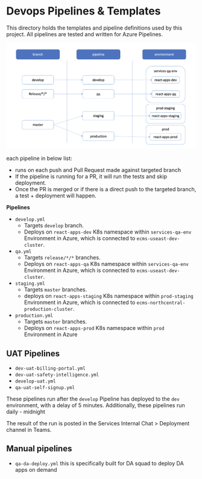 # Devops Pipelines & Templates

This directory holds the templates and pipeline definitions used by this project.
All pipelines are tested and written for Azure Pipelines.


![current pipeline setup](./resources/current-pipeline-setup.png)

each pipeline in below list:
- runs on each push and Pull Request made against targeted branch
- If the pipeline is running for a PR, it will run the tests and skip
deployment.
- Once the PR is merged or if there is a direct push to the targeted
branch, a test + deployment will happen.

**Pipelines**

 - `develop.yml` 
	 - Targets `develop` branch.
	 - Deploys on `react-apps-dev` K8s namespace within `services-qa-env` Environment in Azure, which is connected to `ecms-useast-dev-cluster`.
 - `qa.yml` 
	 - Targets `release/*/*` branches.
	 - Deploys on `react-apps-qa` K8s namespace within `services-qa-env` Environment in Azure, which is connected to `ecms-useast-dev-cluster`.
  - `staging.yml` 
	 - Targets `master` branches.
	 - deploys on `react-apps-staging` K8s namespace within `prod-staging` Environment in Azure, which is connected to `ecms-northcentral-production-cluster`.
 - `production.yml` 
	 - Targets `master` branches.
	 - Deploys on `react-apps-prod` K8s namespace within `prod` Environment in Azure

## UAT Pipelines

 - `dev-uat-billing-portal.yml`
 - `dev-uat-safety-intelligence.yml`
 - `develop-uat.yml`
 - `qa-uat-self-signup.yml`

These pipelines run after the `develop` Pipeline has deployed to the `dev` environment, with a delay of 5 minutes. Additionally, these pipelines run daily - midnight

The result of the run is posted in the Services Internal Chat > Deployment channel in Teams.

## Manual pipelines

 - `qa-da-deploy.yml` this is specifically built for DA squad to deploy DA apps on demand
